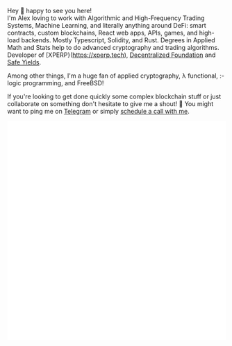 Hey 👋 happy to see you here! <br> 
I'm Alex loving to work with Algorithmic and High-Frequency Trading Systems, Machine Learning, and literally anything around DeFi: smart contracts, custom blockchains, React web apps, APIs, games, and high-load backends. 
Mostly Typescript, Solidity, and Rust. Degrees in Applied Math and Stats help to do advanced cryptography and trading algorithms.<br>
Developer of [XPERP}(https://xperp.tech), [Decentralized Foundation](https://defo.app/) and [Safe Yields](https://safeyields.io/).

Among other things, I'm a huge fan of applied cryptography, λ functional, :- logic programming, and FreeBSD!<br>

If you're looking to get done quickly some complex blockchain stuff or just collaborate on something don't hesitate to give me a shout! 🤳
You might want to ping me on [Telegram](https://t.me/+t_BYca-6g7c5Mjkx) or simply [schedule a call with me](https://calendly.com/crypt0grapher/30min).

<span align="center">

![Metrics](/metrics.svg)

</span>

<!--
**crypt0grapher/crypt0grapher** is a ✨ _special_ ✨ repository because its `README.md` (this file) appears on your GitHub profile.

Here are some ideas to get you started:

- 🔭 I’m currently working on ...
- 🌱 I’m currently learning ...
- 👯 I’m looking to collaborate on ...
- 🤔 I’m looking for help with ...
- 💬 Ask me about ...
- 📫 How to reach me: ...
- 😄 Pronouns: ...
- ⚡ Fun fact: ...
-->
